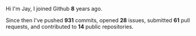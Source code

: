 Hi I'm Jay, I joined Github **8** years ago.

Since then I've pushed **931** commits, opened **28** issues, submitted **61** pull requests, and contributed to **14** public repositories.
